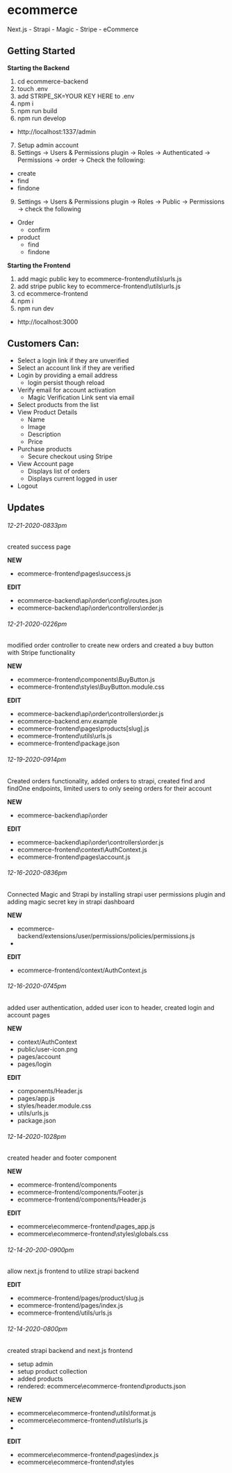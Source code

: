 # ecommerce
Next.js - Strapi - Magic - Stripe - eCommerce

## Getting Started
**Starting the Backend**
1. cd ecommerce-backend
2. touch .env
3. add STRIPE_SK=YOUR KEY HERE to .env
4. npm i
5. npm run build
6. npm run develop
  - http://localhost:1337/admin
7. Setup admin account
8. Settings -> Users & Permissions plugin -> Roles -> Authenticated -> Permissions -> order -> Check the following:
  - create
  - find
  - findone
9. Settings -> Users & Permissions plugin -> Roles -> Public -> Permissions -> check the following
  - Order
    - confirm
  - product
    - find
    - findone

**Starting the Frontend**

1. add magic public key to ecommerce-frontend\utils\urls.js
2. add stripe public key to ecommerce-frontend\utils\urls.js
3. cd ecommerce-frontend
4. npm i
5. npm run dev
  - http://localhost:3000

## Customers Can:
* Select a login link if they are unverified
* Select an account link if they are verified
* Login by providing a email address
  - login persist though reload
* Verify email for account activation
  - Magic Verification Link sent via email
* Select products from the list
* View Product Details
  - Name
  - Image
  - Description
  - Price
* Purchase products
  - Secure checkout using Stripe
* View Account page
  - Displays list of orders
  - Displays current logged in user
* Logout

## Updates

###### 12-21-2020-0833pm
created success page

**NEW**
* ecommerce-frontend\pages\success.js

**EDIT**
* ecommerce-backend\api\order\config\routes.json
* ecommerce-backend\api\order\controllers\order.js

###### 12-21-2020-0226pm 
modified order controller to create new orders and created a buy button with Stripe functionality 

**NEW**
* ecommerce-frontend\components\BuyButton.js
* ecommerce-frontend\styles\BuyButton.module.css

**EDIT**
* ecommerce-backend\api\order\controllers\order.js
* ecommerce-backend\.env.example
* ecommerce-frontend\pages\products\[slug].js
* ecommerce-frontend\utils\urls.js
* ecommerce-frontend\package.json


###### 12-19-2020-0914pm
Created orders functionality, added orders to strapi, created find and findOne endpoints, limited users to only seeing orders for their account

**NEW**
* ecommerce-backend\api\order

**EDIT**
* ecommerce-backend\api\order\controllers\order.js
* ecommerce-frontend\context\AuthContext.js
* ecommerce-frontend\pages\account.js

###### 12-16-2020-0836pm
Connected Magic and Strapi by installing strapi user permissions plugin and adding magic secret key in strapi dashboard

**NEW**
* ecommerce-backend/extensions/user/permissions/policies/permissions.js
* 
**EDIT**
* ecommerce-frontend/context/AuthContext.js

###### 12-16-2020-0745pm
added user authentication, added user icon to header, created login and account pages

**NEW**
* context/AuthContext
* public/user-icon.png
* pages/account
* pages/login

**EDIT**
* components/Header.js
* pages/app.js
* styles/header.module.css
* utils/urls.js
* package.json

###### 12-14-2020-1028pm
created header and footer component

**NEW** 
* ecommerce-frontend/components
* ecommerce-frontend/components/Footer.js
* ecommerce-frontend/components/Header.js

**EDIT**
* ecommerce\ecommerce-frontend\pages\_app.js
* ecommerce\ecommerce-frontend\styles\globals.css

###### 12-14-20-200-0900pm
allow next.js frontend to utilize strapi backend

**EDIT**
* ecommerce-frontend/pages/product/slug.js
* ecommerce-frontend/pages/index.js
* ecommerce-frontend/utils/urls.js

###### 12-14-2020-0800pm
created strapi backend and next.js frontend
* setup admin
* setup product collection
* added products
* rendered: ecommerce\ecommerce-frontend\products.json

**NEW**
* ecommerce\ecommerce-frontend\utils\format.js
* ecommerce\ecommerce-frontend\utils\urls.js
* 
**EDIT**
* ecommerce\ecommerce-frontend\pages\index.js
* ecommerce\ecommerce-frontend\styles
